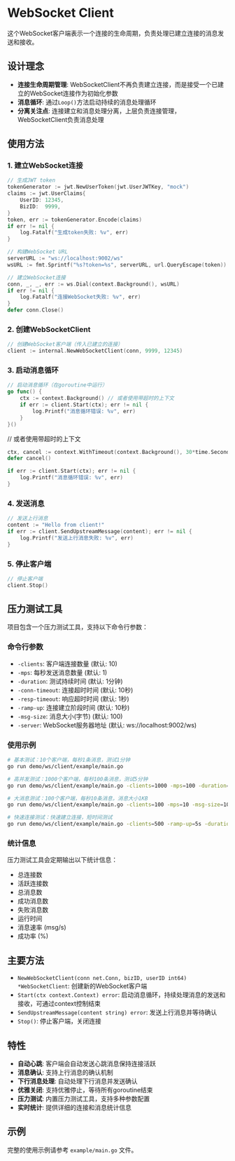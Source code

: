 # WebSocket Client

这个WebSocket客户端表示一个连接的生命周期，负责处理已建立连接的消息发送和接收。

## 设计理念

- **连接生命周期管理**: WebSocketClient不再负责建立连接，而是接受一个已建立的WebSocket连接作为初始化参数
- **消息循环**: 通过`Loop()`方法启动持续的消息处理循环
- **分离关注点**: 连接建立和消息处理分离，上层负责连接管理，WebSocketClient负责消息处理

## 使用方法

### 1. 建立WebSocket连接

```go
// 生成JWT token
tokenGenerator := jwt.NewUserToken(jwt.UserJWTKey, "mock")
claims := jwt.UserClaims{
    UserID: 12345,
    BizID:  9999,
}
token, err := tokenGenerator.Encode(claims)
if err != nil {
    log.Fatalf("生成token失败: %v", err)
}

// 构建WebSocket URL
serverURL := "ws://localhost:9002/ws"
wsURL := fmt.Sprintf("%s?token=%s", serverURL, url.QueryEscape(token))

// 建立WebSocket连接
conn, _, _, err := ws.Dial(context.Background(), wsURL)
if err != nil {
    log.Fatalf("连接WebSocket失败: %v", err)
}
defer conn.Close()
```

### 2. 创建WebSocketClient

```go
// 创建WebSocket客户端（传入已建立的连接）
client := internal.NewWebSocketClient(conn, 9999, 12345)
```

### 3. 启动消息循环

```go
// 启动消息循环（在goroutine中运行）
go func() {
    ctx := context.Background() // 或者使用带超时的上下文
    if err := client.Start(ctx); err != nil {
        log.Printf("消息循环错误: %v", err)
    }
}()
```

// 或者使用带超时的上下文
```go
ctx, cancel := context.WithTimeout(context.Background(), 30*time.Second)
defer cancel()

if err := client.Start(ctx); err != nil {
    log.Printf("消息循环错误: %v", err)
}
```

### 4. 发送消息

```go
// 发送上行消息
content := "Hello from client!"
if err := client.SendUpstreamMessage(content); err != nil {
    log.Printf("发送上行消息失败: %v", err)
}
```

### 5. 停止客户端

```go
// 停止客户端
client.Stop()
```

## 压力测试工具

项目包含一个压力测试工具，支持以下命令行参数：

### 命令行参数

- `-clients`: 客户端连接数量 (默认: 10)
- `-mps`: 每秒发送消息数量 (默认: 1)
- `-duration`: 测试持续时间 (默认: 1分钟)
- `-conn-timeout`: 连接超时时间 (默认: 10秒)
- `-resp-timeout`: 响应超时时间 (默认: 1秒)
- `-ramp-up`: 连接建立阶段时间 (默认: 10秒)
- `-msg-size`: 消息大小(字节) (默认: 100)
- `-server`: WebSocket服务器地址 (默认: ws://localhost:9002/ws)

### 使用示例

```bash
# 基本测试：10个客户端，每秒1条消息，测试1分钟
go run demo/ws/client/example/main.go

# 高并发测试：1000个客户端，每秒100条消息，测试5分钟
go run demo/ws/client/example/main.go -clients=1000 -mps=100 -duration=5m

# 大消息测试：100个客户端，每秒10条消息，消息大小1KB
go run demo/ws/client/example/main.go -clients=100 -mps=10 -msg-size=1024

# 快速连接测试：快速建立连接，短时间测试
go run demo/ws/client/example/main.go -clients=500 -ramp-up=5s -duration=30s
```

### 统计信息

压力测试工具会定期输出以下统计信息：

- 总连接数
- 活跃连接数
- 总消息数
- 成功消息数
- 失败消息数
- 运行时间
- 消息速率 (msg/s)
- 成功率 (%)

## 主要方法

- `NewWebSocketClient(conn net.Conn, bizID, userID int64) *WebSocketClient`: 创建新的WebSocket客户端
- `Start(ctx context.Context) error`: 启动消息循环，持续处理消息的发送和接收，可通过context控制结束
- `SendUpstreamMessage(content string) error`: 发送上行消息并等待确认
- `Stop()`: 停止客户端，关闭连接

## 特性

- **自动心跳**: 客户端会自动发送心跳消息保持连接活跃
- **消息确认**: 支持上行消息的确认机制
- **下行消息处理**: 自动处理下行消息并发送确认
- **优雅关闭**: 支持优雅停止，等待所有goroutine结束
- **压力测试**: 内置压力测试工具，支持多种参数配置
- **实时统计**: 提供详细的连接和消息统计信息

## 示例

完整的使用示例请参考 `example/main.go` 文件。 